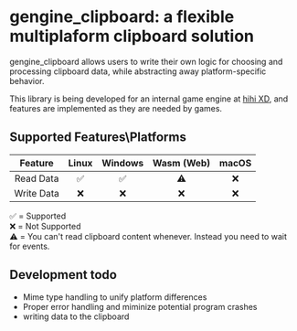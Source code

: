 # gengine_clipboard: a flexible multiplaform clipboard solution

gengine_clipboard allows users to write their own logic for choosing and processing clipboard data, while abstracting away platform-specific behavior.

This library is being developed for an internal game engine at [hihi XD](https://hihixd.com/), and features are implemented as they are needed by games.

## Supported Features\Platforms
|Feature   |Linux     |Windows   |Wasm (Web)|macOS     |
|:--------:|:--------:|:--------:|:--------:|:--------:|
|Read Data |✅        |✅        |⚠️        |❌        | 
|Write Data|❌        | ❌       | ❌       |❌        | 

✅ = Supported  
❌ = Not Supported  
⚠️ = You can't read clipboard content whenever. Instead you need to wait for events. 

## Development todo
- Mime type handling to unify platform differences
- Proper error handling and miminize potential program crashes
- writing data to the clipboard
